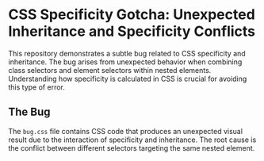 # CSS Specificity Gotcha: Unexpected Inheritance and Specificity Conflicts

This repository demonstrates a subtle bug related to CSS specificity and inheritance. The bug arises from unexpected behavior when combining class selectors and element selectors within nested elements.  Understanding how specificity is calculated in CSS is crucial for avoiding this type of error.

## The Bug

The `bug.css` file contains CSS code that produces an unexpected visual result due to the interaction of specificity and inheritance. The root cause is the conflict between different selectors targeting the same nested element.